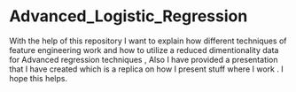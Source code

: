 # Advanced_Logistic_Regression
With the help of this repository I want to explain how different techniques of feature engineering work and  how to utilize a reduced dimentionality data for Advanced regression techniques , Also I have provided a presentation that I have created which is a replica on how I present stuff where I work . I hope this helps.
